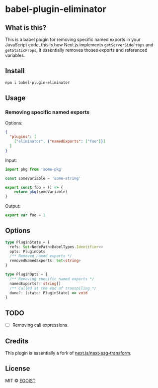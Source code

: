 # babel-plugin-eliminator

## What is this?

This is a babel plugin for removing specific named exports in your JavaScript code, this is how Next.js implements `getServerSideProps` and `getStaticProps`, it essentially removes thoses exports and referenced variables.

## Install

```bash
npm i babel-plugin-eliminator
```

## Usage

### Removing specific named exports

Options:

```json
{
  "plugins": [
    ["eliminator", {"namedExports": ["foo"]}]
  ]
}
```

Input:

```ts
import pkg from 'some-pkg'

const someVariable = 'some-string'

export const foo = () => {
    return pkg(someVariable)
}
```

Output:

```ts
export var foo = 1
```

## Options

```ts
type PluginState = {
  refs: Set<NodePath<BabelTypes.Identifier>>
  opts: PluginOpts
  /** Removed named exports */
  removedNamedExports: Set<string>
}

type PluginOpts = {
  /** Removing specific named exports */
  namedExports?: string[]
  /** Called at the end of transpiling */
  done?: (state: PluginState) => void
}
```

## TODO

- [ ] Removing call expressions. 


## Credits

This plugin is essentially a fork of [next.js/next-ssg-transform](https://github.com/vercel/next.js/blob/574fe0b582d5cc1b13663121fd47a3d82deaaa17/packages/next/build/babel/plugins/next-ssg-transform.ts).

## License

MIT &copy; [EGOIST](https://github.com/sponsors/egoist)